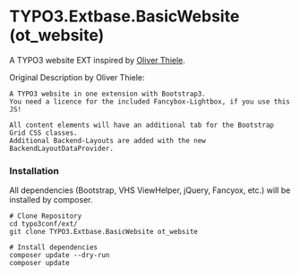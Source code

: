 # TYPO3.Extbase.BasicWebsite (ot_website)

A TYPO3 website EXT inspired by [Oliver Thiele](http://www.oliver-thiele.de).  

Original Description by Oliver Thiele:  
```
A TYPO3 website in one extension with Bootstrap3.
You need a licence for the included Fancybox-Lightbox, if you use this JS!

All content elements will have an additional tab for the Bootstrap Grid CSS classes.
Additional Backend-Layouts are added with the new BackendLayoutDataProvider.
```


### Installation
All dependencies (Bootstrap, VHS ViewHelper, jQuery, Fancyox, etc.) will be installed by composer.  
```
# Clone Repository
cd typo3conf/ext/
git clone TYPO3.Extbase.BasicWebsite ot_website

# Install dependencies
composer update --dry-run
composer update
```
